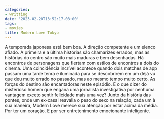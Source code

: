 ```yaml
---
categories:
- writting
date: '2023-02-20T13:52:17-03:00'
tags:
- movies
title: Modern Love Tokyo
---
```


A temporada japonesa está bem boa. A direção competente e um elenco afiado. A primeira e a última histórias são chamarizes errados, mas as histórias do centro são muito mais maduras e bem desenhadas. Há encontros de personagens que flertam com estilos de encontros a dois do cinema. Uma coincidência incrível acontece quando dois matches de app passam uma tarde tenra e iluminada para se descobrirem em um déjà vu que deu muito errado no passado, mas ao mesmo tempo muito certo. As forças do destino são encantadoras neste episódio. E o que dizer do misterioso homem que engana uma jornalista investigativa por nenhuma vantagem exceto sentir felicidade mais uma vez? Junto da história das pontes, onde um ex-casal reavalia o peso do sexo na relação, cada um à sua maneira, Modern Love merece sua atenção por estar acima da média. Por ter um coração. E por ser entretenimento emocionante inteligente.

